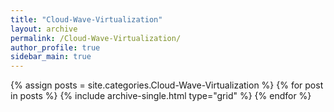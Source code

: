 ```yaml
---
title: "Cloud-Wave-Virtualization"
layout: archive
permalink: /Cloud-Wave-Virtualization/
author_profile: true
sidebar_main: true
---
```

{% assign posts = site.categories.Cloud-Wave-Virtualization %}
{% for post in posts %} {% include archive-single.html type="grid" %} {% endfor %}